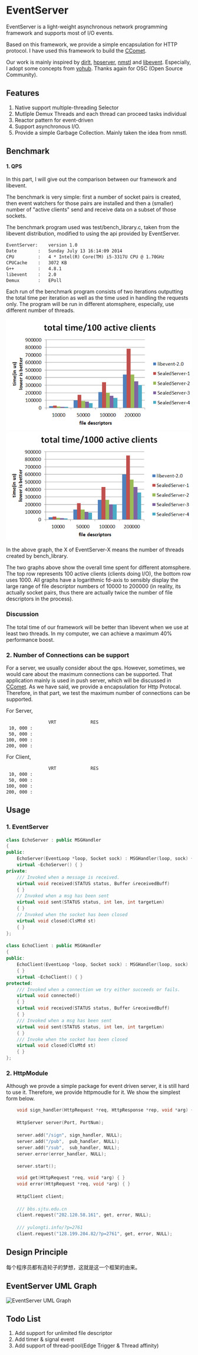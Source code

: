 EventServer
======

EventServer is a light-weight asynchronous network programming framework and supports most of I/O events. 

Based on this framework, we provide a simple encapsulation for HTTP protocol. 
I have used this framework to build the [CComet](https://github.com/mathetian/CComet).

Our work is mainly inspired by [dirlt](http://dirlt.com/‎), [hpserver](http://code.google.com/p/hpserver/), [<span color="red">nmstl</span>](http://nmstl.sourceforge.net/) and [libevent](http://libevent.org). Especially, I adopt some concepts from [yohub](https://github.com/kedebug/yohub). Thanks again for OSC (Open Source Community).

## Features
1. Native support multiple-threading Selector
2. Mutliple Demux Threads and each thread can proceed tasks individual
3. Reactor pattern for event-driven
4. Support asynchronous I/O.
5. Provide a simple Garbage Collection. Mainly taken the idea from nmstl.

## Benchmark

#### 1. QPS

In this part, I will give out the comparison between our framework and libevent.

The benchmark is very simple: first a number of socket pairs is created, then event watchers for those pairs are installed and then a (smaller) number of "active clients" send and receive data on a subset of those sockets.

The benchmark program used was test/bench_library.c, taken from the libevent distribution, modified to using the api provided by EventServer.

```
EventServer:    version 1.0
Date        :   Sunday July 13 16:14:09 2014
CPU         :   4 * Intel(R) Core(TM) i5-3317U CPU @ 1.70GHz
CPUCache    :   3072 KB
G++         :   4.8.1
libevent    :   2.0
Demux       :   EPoll
```

Each run of the benchmark program consists of two iterations outputting the total time per iteration as well as the time used in handling the requests only. The program will be run in different atomsphere, especially, use different number of threads.

![100](https://raw.githubusercontent.com/mathewes/blog-dot-file/master/bench100.png)
![1000](https://raw.githubusercontent.com/mathewes/blog-dot-file/master/bench1000.png)

In the above graph, the X of EventServer-X means the number of threads created by bench_library.

The two graphs above show the overall time spent for different atomsphere. The top row represents 100 active clients (clients doing I/O), the bottom row uses 1000. All graphs have a logarithmic fd-axis to sensibly display the large range of file descriptor numbers of 10000 to 200000 (in reality, its actually socket pairs, thus there are actually twice the number of file descriptors in the process).

### __Discussion__
The total time of our framework will be better than libevent when we use at least two threads. In my computer, we can achieve a maximum 40% performance boost.

### 2. Number of Connections can be support
For a server, we usually consider about the qps. However, sometimes, we would care about the maximum connections can be supported. That application mainly is used in push server, which will be discussed in [CComet](https://github.com/mathetian/CComet). As we have said, we provide a encapsulation for Http Protocal. Therefore, in that part, we test the maximum number of connections can be supported.

For Server,
``` 
                VRT             RES
 10, 000 :    
 50, 000 :    
100, 000 :    
200, 000 :    
```

For Client,
``` 
                VRT             RES
 10, 000 :    
 50, 000 :    
100, 000 :    
200, 000 :    
```

## Usage

### 1. __EventServer__
```C++
class EchoServer : public MSGHandler
{
public:
    EchoServer(EventLoop *loop, Socket sock) : MSGHandler(loop, sock) { }
    virtual ~EchoServer() { }
private:
    /// Invoked when a message is received.
    virtual void received(STATUS status, Buffer &receivedBuff)
    { }
    // Invoked when a msg has been sent
    virtual void sent(STATUS status, int len, int targetLen)
    { }
    // Invoked when the socket has been closed
    virtual void closed(ClsMtd st)
    { }
};

class EchoClient : public MSGHandler
{
public:
    EchoClient(EventLoop *loop, Socket sock) : MSGHandler(loop, sock)
    { }
    virtual ~EchoClient() { }
protected:
    /// Invoked when a connection we try either succeeds or fails.
    virtual void connected()
    { }
    virtual void received(STATUS status, Buffer &receivedBuff)
    { }
    /// Invoked when a msg has been sent
    virtual void sent(STATUS status, int len, int targetLen)
    { }
    /// Invoke when the socket has been closed
    virtual void closed(ClsMtd st)
    { }
};
```

### 2. __HttpModule__

Although we provde a simple package for event driven server, it is still hard to use it. Therefore, we provide httpmoudle for it. We show the simplest form below.

```C++
    void sign_handler(HttpRequest *req, HttpResponse *rep, void *arg) { }
    
    HttpServer server(Port, PortNum);

    server.add("/sign", sign_handler, NULL);
    server.add("/pub",  pub_handler, NULL);
    server.add("/sub",  sub_handler, NULL);
    server.error(error_handler, NULL);

    server.start();
```

```C++
    void get(HttpRequest *req, void *arg) { }
    void error(HttpRequest *req, void *arg) { }
    
    HttpClient client;

    /// bbs.sjtu.edu.cn
    client.request("202.120.58.161", get, error, NULL);

    /// yulongti.info/?p=2761
    client.request("128.199.204.82/?p=2761", get, error, NULL);
```
## Design Principle
每个程序员都有造轮子的梦想，这就是这一个框架的由来。

## EventServer UML Graph

![EventServer UML Graph](https://raw.githubusercontent.com/mathewes/blog-dot-file/master/EventServer.png)


## Todo List

1. Add support for unlimited file descriptor
2. Add timer & signal event
3. Add support of thread-pool(Edge Trigger & Thread affinity)